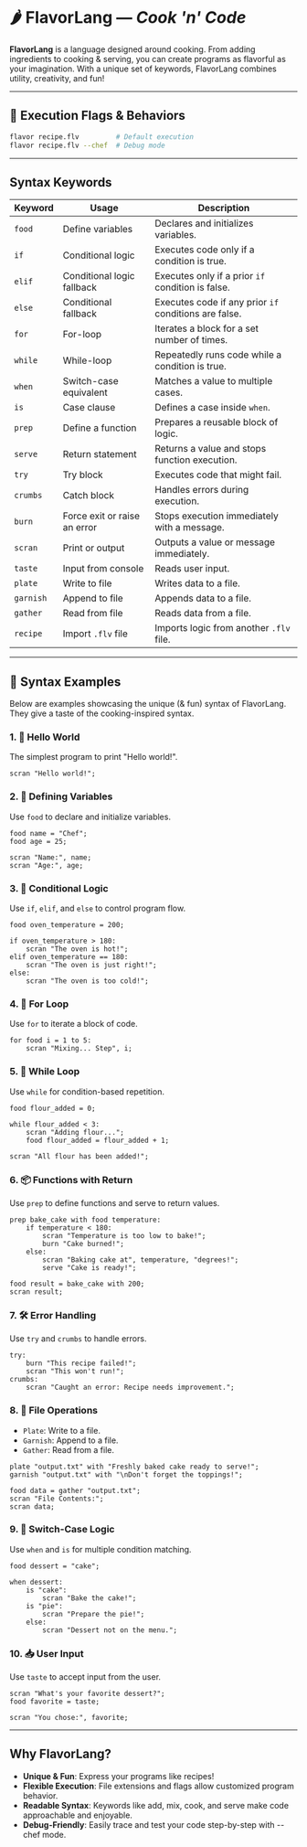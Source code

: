 # 🌶️ **FlavorLang** &mdash; _Cook 'n' Code_

**FlavorLang** is a language designed around cooking. From adding ingredients to cooking & serving, you can create programs as flavorful as your imagination. With a unique set of keywords, FlavorLang combines utility, creativity, and fun!

---

## 🚀 **Execution Flags & Behaviors**

```bash
flavor recipe.flv         # Default execution
flavor recipe.flv --chef  # Debug mode
```

---

## Syntax Keywords

| Keyword   | Usage                        | Description                                           |
| --------- | ---------------------------- | ----------------------------------------------------- |
| `food`    | Define variables             | Declares and initializes variables.                   |
| `if`      | Conditional logic            | Executes code only if a condition is true.            |
| `elif`    | Conditional logic fallback   | Executes only if a prior `if` condition is false.     |
| `else`    | Conditional fallback         | Executes code if any prior `if` conditions are false. |
| `for`     | For-loop                     | Iterates a block for a set number of times.           |
| `while`   | While-loop                   | Repeatedly runs code while a condition is true.       |
| `when`    | Switch-case equivalent       | Matches a value to multiple cases.                    |
| `is`      | Case clause                  | Defines a case inside `when`.                         |
| `prep`    | Define a function            | Prepares a reusable block of logic.                   |
| `serve`   | Return statement             | Returns a value and stops function execution.         |
| `try`     | Try block                    | Executes code that might fail.                        |
| `crumbs`  | Catch block                  | Handles errors during execution.                      |
| `burn`    | Force exit or raise an error | Stops execution immediately with a message.           |
| `scran`   | Print or output              | Outputs a value or message immediately.               |
| `taste`   | Input from console           | Reads user input.                                     |
| `plate`   | Write to file                | Writes data to a file.                                |
| `garnish` | Append to file               | Appends data to a file.                               |
| `gather`  | Read from file               | Reads data from a file.                               |
| `recipe`  | Import `.flv` file           | Imports logic from another `.flv` file.               |

---

## 🍳 **Syntax Examples**

Below are examples showcasing the unique (& fun) syntax of FlavorLang. They give a taste of the cooking-inspired syntax.

### 1. 👋 **Hello World**

The simplest program to print "Hello world!".

```flv
scran "Hello world!";
```

### 2. 🍲 Defining Variables

Use `food` to declare and initialize variables.

```
food name = "Chef";
food age = 25;

scran "Name:", name;
scran "Age:", age;
```

### 3. 🔄 Conditional Logic

Use `if`, `elif`, and `else` to control program flow.

```
food oven_temperature = 200;

if oven_temperature > 180:
    scran "The oven is hot!";
elif oven_temperature == 180:
    scran "The oven is just right!";
else:
    scran "The oven is too cold!";
```

### 4. 🔁 For Loop

Use `for` to iterate a block of code.

```
for food i = 1 to 5:
    scran "Mixing... Step", i;
```

### 5. 🔄 While Loop

Use `while` for condition-based repetition.

```
food flour_added = 0;

while flour_added < 3:
    scran "Adding flour...";
    food flour_added = flour_added + 1;

scran "All flour has been added!";
```

### 6. 📦 Functions with Return

Use `prep` to define functions and serve to return values.

```
prep bake_cake with food temperature:
    if temperature < 180:
        scran "Temperature is too low to bake!";
        burn "Cake burned!";
    else:
        scran "Baking cake at", temperature, "degrees!";
        serve "Cake is ready!";

food result = bake_cake with 200;
scran result;
```

### 7. 🛠️ Error Handling

Use `try` and `crumbs` to handle errors.

```
try:
    burn "This recipe failed!";
    scran "This won't run!";
crumbs:
    scran "Caught an error: Recipe needs improvement.";
```

### 8. 📄 File Operations

- `Plate`: Write to a file.
- `Garnish`: Append to a file.
- `Gather`: Read from a file.

```
plate "output.txt" with "Freshly baked cake ready to serve!";
garnish "output.txt" with "\nDon't forget the toppings!";

food data = gather "output.txt";
scran "File Contents:";
scran data;
```

### 9. 🔎 Switch-Case Logic

Use `when` and `is` for multiple condition matching.

```
food dessert = "cake";

when dessert:
    is "cake":
        scran "Bake the cake!";
    is "pie":
        scran "Prepare the pie!";
    else:
        scran "Dessert not on the menu.";
```

### 10. 📥 User Input

Use `taste` to accept input from the user.

```
scran "What's your favorite dessert?";
food favorite = taste;

scran "You chose:", favorite;
```

---

## Why FlavorLang?

- **Unique & Fun**:
  Express your programs like recipes!
- **Flexible Execution**:
  File extensions and flags allow customized program behavior.
- **Readable Syntax**:
  Keywords like add, mix, cook, and serve make code approachable and enjoyable.
- **Debug-Friendly**:
  Easily trace and test your code step-by-step with --chef mode.
